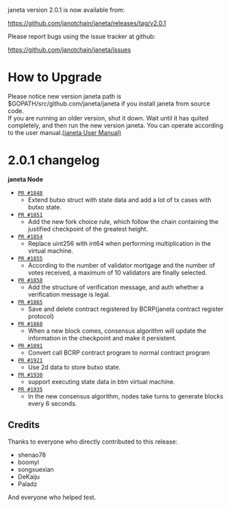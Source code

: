 janeta version 2.0.1 is now available from:

  https://github.com/janotchain/janeta/releases/tag/v2.0.1


Please report bugs using the issue tracker at github:

  https://github.com/janotchain/janeta/issues

How to Upgrade
===============

Please notice new version janeta path is $GOPATH/src/github.com/janeta/janeta if you install janeta from source code.  
If you are running an older version, shut it down. Wait until it has quited completely, and then run the new version janeta.
You can operate according to the user manual.[(janeta User Manual)](https://janeta.io/wp-content/themes/freddo/images/wallet/janetaUsermanualV1.0_en.pdf)


2.0.1 changelog
================
__janeta Node__

+ [`PR #1848`](https://github.com/janotchain/janeta/pull/1848/files)
    - Extend butxo struct with state data and add a lot of tx cases with butxo state.
+ [`PR #1851`](https://github.com/janotchain/janeta/pull/1852/files)
    - Add the new fork choice rule, which follow the chain containing the justified checkpoint of the greatest height.
+ [`PR #1854`](https://github.com/janotchain/janeta/pull/1854/files)
    - Replace uint256 with int64 when performing multiplication in the virtual machine.
+ [`PR #1855`](https://github.com/janotchain/janeta/pull/1855/files)
    - According to the number of validator mortgage and the number of votes received, a maximum of 10 validators are finally selected.
+ [`PR #1858`](https://github.com/janotchain/janeta/pull/1858/files) 
    - Add the structure of verification message, and auth whether a verification message is legal. 
+ [`PR #1865`](https://github.com/janotchain/janeta/pull/1865/files)
    - Save and delete contract registered by BCRP(janeta contract register protocol)
+ [`PR #1868`](https://github.com/janotchain/janeta/pull/1868/files) 
    - When a new block comes, consensus algorithm will update the information in the checkpoint and make it persistent.
+ [`PR #1891`](https://github.com/janotchain/janeta/pull/1891/files)
    - Convert call BCRP contract program to normal contract program
+ [`PR #1921`](https://github.com/janotchain/janeta/pull/1921/files)
    - Use 2d data to store butxo state.
+ [`PR #1930`](https://github.com/janotchain/janeta/pull/1930/files)
    - support executing state data in btm virtual machine.
+ [`PR #1935`](https://github.com/janotchain/janeta/pull/1868/files) 
    - In the new consensus algorithm, nodes take turns to generate blocks every 6 seconds.

Credits
--------

Thanks to everyone who directly contributed to this release:

- shenao78
- boomyl
- songxuexian
- DeKaiju
- Paladz

And everyone who helped test.
